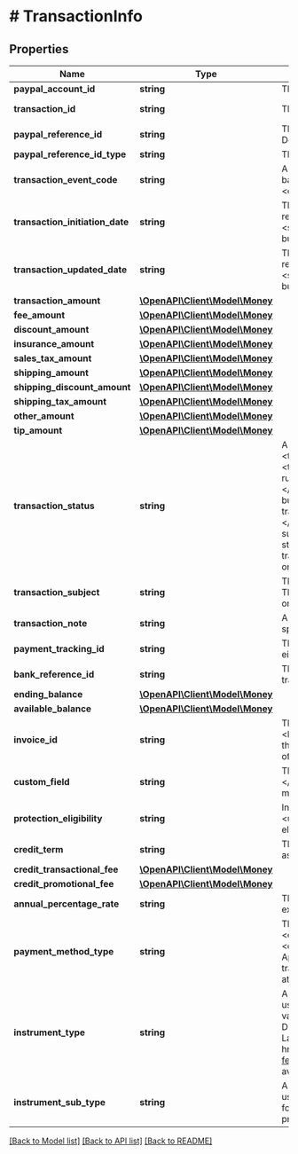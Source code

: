 # # TransactionInfo

## Properties

Name | Type | Description | Notes
------------ | ------------- | ------------- | -------------
**paypal_account_id** | **string** | The ID of the PayPal account of the counterparty. | [optional]
**transaction_id** | **string** | The PayPal-generated transaction ID. | [optional] [readonly]
**paypal_reference_id** | **string** | The PayPal-generated base ID. PayPal exclusive. Cannot be altered. Defined as a related, pre-existing transaction or event. | [optional]
**paypal_reference_id_type** | **string** | The PayPal reference ID type. | [optional]
**transaction_event_code** | **string** | A five-digit transaction event code that classifies the transaction type based on money movement and debit or credit. For example, &lt;code&gt;T0001&lt;/code&gt;. See [Transaction event codes](/docs/integration/direct/transaction-search/transaction-event-codes/). | [optional]
**transaction_initiation_date** | **string** | The date and time, in [Internet date and time format](https://tools.ietf.org/html/rfc3339#section-5.6). Seconds are required while fractional seconds are optional.&lt;blockquote&gt;&lt;strong&gt;Note:&lt;/strong&gt; The regular expression provides guidance but does not reject all invalid dates.&lt;/blockquote&gt; | [optional]
**transaction_updated_date** | **string** | The date and time, in [Internet date and time format](https://tools.ietf.org/html/rfc3339#section-5.6). Seconds are required while fractional seconds are optional.&lt;blockquote&gt;&lt;strong&gt;Note:&lt;/strong&gt; The regular expression provides guidance but does not reject all invalid dates.&lt;/blockquote&gt; | [optional]
**transaction_amount** | [**\OpenAPI\Client\Model\Money**](Money.md) |  | [optional]
**fee_amount** | [**\OpenAPI\Client\Model\Money**](Money.md) |  | [optional]
**discount_amount** | [**\OpenAPI\Client\Model\Money**](Money.md) |  | [optional]
**insurance_amount** | [**\OpenAPI\Client\Model\Money**](Money.md) |  | [optional]
**sales_tax_amount** | [**\OpenAPI\Client\Model\Money**](Money.md) |  | [optional]
**shipping_amount** | [**\OpenAPI\Client\Model\Money**](Money.md) |  | [optional]
**shipping_discount_amount** | [**\OpenAPI\Client\Model\Money**](Money.md) |  | [optional]
**shipping_tax_amount** | [**\OpenAPI\Client\Model\Money**](Money.md) |  | [optional]
**other_amount** | [**\OpenAPI\Client\Model\Money**](Money.md) |  | [optional]
**tip_amount** | [**\OpenAPI\Client\Model\Money**](Money.md) |  | [optional]
**transaction_status** | **string** | A code that indicates the transaction status. Value is:&lt;table&gt;&lt;thead&gt;&lt;tr&gt;&lt;th&gt;Status&amp;nbsp;code&lt;/th&gt;&lt;th&gt;Description&lt;/th&gt;&lt;/tr&gt;&lt;/thead&gt;&lt;tbody&gt;&lt;tr&gt;&lt;td&gt;&lt;code&gt;D&lt;/code&gt;&lt;/td&gt;&lt;td&gt;PayPal or merchant rules denied the transaction.&lt;/td&gt;&lt;/tr&gt;&lt;tr&gt;&lt;td&gt;&lt;code&gt;P&lt;/code&gt;&lt;/td&gt;&lt;td&gt;The transaction is pending. The transaction was created but waits for another payment process to complete, such as an ACH transaction, before the status changes to &lt;code&gt;S&lt;/code&gt;.&lt;/td&gt;&lt;/tr&gt;&lt;tr&gt;&lt;td&gt;&lt;code&gt;S&lt;/code&gt;&lt;/td&gt;&lt;td&gt;The transaction successfully completed without a denial and after any pending statuses.&lt;/td&gt;&lt;/tr&gt;&lt;tr&gt;&lt;td&gt;&lt;code&gt;V&lt;/code&gt;&lt;/td&gt;&lt;td&gt;A successful transaction was fully reversed and funds were refunded to the original sender.&lt;/td&gt;&lt;/tr&gt;&lt;/tbody&gt;&lt;/table&gt; | [optional]
**transaction_subject** | **string** | The subject of payment. The payer passes this value to the payee. The payer controls this data through the interface through which he or she sends the data. | [optional]
**transaction_note** | **string** | A special note that the payer passes to the payee. Might contain special customer requests, such as shipping instructions. | [optional]
**payment_tracking_id** | **string** | The payment tracking ID, which is a unique ID that partners specify to either get information about a payment or request a refund. | [optional]
**bank_reference_id** | **string** | The bank reference ID. The bank provides this value for an ACH transaction. | [optional]
**ending_balance** | [**\OpenAPI\Client\Model\Money**](Money.md) |  | [optional]
**available_balance** | [**\OpenAPI\Client\Model\Money**](Money.md) |  | [optional]
**invoice_id** | **string** | The invoice ID that is sent by the merchant with the transaction.&lt;blockquote&gt;&lt;strong&gt;Note:&lt;/strong&gt; If an invoice ID was sent with the capture request, the value is reported. Otherwise, the invoice ID of the authorizing transaction is reported.&lt;/blockquote&gt; | [optional]
**custom_field** | **string** | The merchant-provided custom text.&lt;blockquote&gt;&lt;strong&gt;Note:&lt;/strong&gt; Usually, this field includes the unique ID for payments made with MassPay type transaction.&lt;/blockquote&gt; | [optional]
**protection_eligibility** | **string** | Indicates whether the transaction is eligible for protection. Value is:&lt;ul&gt;&lt;li&gt;&lt;code&gt;01&lt;/code&gt;. Eligible.&lt;/li&gt;&lt;li&gt;&lt;code&gt;02&lt;/code&gt;. Not eligible&lt;/li&gt;&lt;li&gt;&lt;code&gt;03&lt;/code&gt;. Partially eligible.&lt;/li&gt;&lt;/ul&gt; | [optional]
**credit_term** | **string** | The credit term. The time span covered by the installment payments as expressed in the term length plus the length time unit code. | [optional]
**credit_transactional_fee** | [**\OpenAPI\Client\Model\Money**](Money.md) |  | [optional]
**credit_promotional_fee** | [**\OpenAPI\Client\Model\Money**](Money.md) |  | [optional]
**annual_percentage_rate** | **string** | The percentage, as a fixed-point, signed decimal number. For example, define a 19.99% interest rate as &#x60;19.99&#x60;. | [optional]
**payment_method_type** | **string** | The payment method that was used for a transaction. Value is &lt;code&gt;PUI&lt;/code&gt;, &lt;code&gt;installment&lt;/code&gt;, or &lt;code&gt;mEFT&lt;/code&gt;.&lt;blockquote&gt;&lt;strong&gt;Note:&lt;/strong&gt; Appears only for pay upon invoice (PUI), installment, and mEFT transactions. Merchants and partners in the EMEA region can use this attribute to note transactions that attract turn-over tax.&lt;/blockquote&gt; | [optional]
**instrument_type** | **string** | A high-level classification of the type of financial instrument that was used to fund a payment. The pattern is not provided because the value is defined by an external party. E.g. PAYPAL, CREDIT_CARD, DEBIT_CARD, APPLE_PAY, BANK , VENMO ,Pay Upon Invoice, Pay Later  or &lt;a href&#x3D;\&quot;https://developer.paypal.com/docs/checkout/integration-features/alternative-payment-methods/\&quot; title&#x3D;\&quot;Link to available APM list\&quot;&gt;Alternative Payment Methods (APM)&lt;/a&gt;. | [optional]
**instrument_sub_type** | **string** | A finer-grained classification of the financial instrument that was used to fund a payment. For example, &#x60;Visa card&#x60; or a &#x60;Mastercard&#x60; for a credit card, BANKCARD ,DISCOVER etc. The pattern is not provided because the value is defined by an external party. | [optional]

[[Back to Model list]](../../README.md#models) [[Back to API list]](../../README.md#endpoints) [[Back to README]](../../README.md)
